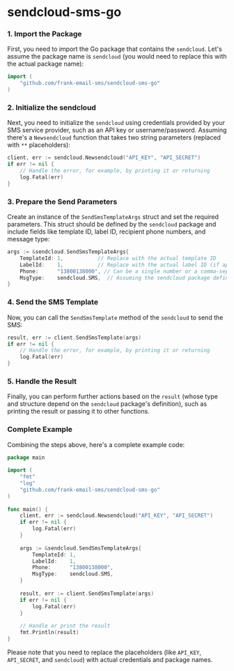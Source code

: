 # sendcloud-sms-go

### 1. Import the Package

First, you need to import the Go package that contains the `sendcloud`. Let's assume the package name is `sendcloud` (you would need to replace this with the actual package name):

```go
import (  
    "github.com/frank-email-sms/sendcloud-sms-go"
)
```

### 2. Initialize the sendcloud

Next, you need to initialize the `sendcloud` using credentials provided by your SMS service provider, such as an API key or username/password. Assuming there's a `Newsendcloud` function that takes two string parameters (replaced with `**` placeholders):

```go
client, err := sendcloud.Newsendcloud("API_KEY", "API_SECRET")  
if err != nil {  
    // Handle the error, for example, by printing it or returning  
    log.Fatal(err)  
}
```

### 3. Prepare the Send Parameters

Create an instance of the `SendSmsTemplateArgs` struct and set the required parameters. This struct should be defined by the `sendcloud` package and include fields like template ID, label ID, recipient phone numbers, and message type:

```go
args := &sendcloud.SendSmsTemplateArgs{  
    TemplateId: 1,           // Replace with the actual template ID  
    LabelId:    1,           // Replace with the actual label ID (if applicable)  
    Phone:      "13800138000", // Can be a single number or a comma-separated list of numbers  
    MsgType:    sendcloud.SMS,  // Assuming the sendcloud package defines an SMS constant  
}
```

### 4. Send the SMS Template

Now, you can call the `SendSmsTemplate` method of the `sendcloud` to send the SMS:

```go
result, err := client.SendSmsTemplate(args)  
if err != nil {  
    // Handle the error, for example, by printing it or returning  
    log.Fatal(err)  
}
```

### 5. Handle the Result

Finally, you can perform further actions based on the `result` (whose type and structure depend on the `sendcloud` package's definition), such as printing the result or passing it to other functions.

### Complete Example

Combining the steps above, here's a complete example code:

```go
package main  
  
import (  
    "fmt"  
    "log"
    "github.com/frank-email-sms/sendcloud-sms-go"  
)  
  
func main() {  
    client, err := sendcloud.Newsendcloud("API_KEY", "API_SECRET")  
    if err != nil {  
        log.Fatal(err)  
    }  
  
    args := &sendcloud.SendSmsTemplateArgs{  
        TemplateId: 1,  
        LabelId:    1,  
        Phone:      "13800138000",  
        MsgType:    sendcloud.SMS,  
    }  
  
    result, err := client.SendSmsTemplate(args)  
    if err != nil {  
        log.Fatal(err)  
    }  
  
    // Handle or print the result  
    fmt.Println(result)  
}
```

Please note that you need to replace the placeholders (like `API_KEY`, `API_SECRET`, and `sendcloud`) with actual credentials and package names. 
